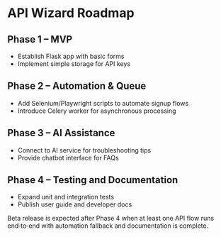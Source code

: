 # API Wizard Roadmap

## Phase 1 – MVP
- Establish Flask app with basic forms
- Implement simple storage for API keys

## Phase 2 – Automation & Queue
- Add Selenium/Playwright scripts to automate signup flows
- Introduce Celery worker for asynchronous processing

## Phase 3 – AI Assistance
- Connect to AI service for troubleshooting tips
- Provide chatbot interface for FAQs

## Phase 4 – Testing and Documentation
- Expand unit and integration tests
- Publish user guide and developer docs

Beta release is expected after Phase 4 when at least one API flow runs end‑to‑end with automation fallback and documentation is complete.
